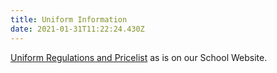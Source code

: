 ```yaml
---
title: Uniform Information
date: 2021-01-31T11:22:24.430Z
---
```

[Uniform Regulations and Pricelist](https://www.whanganuihigh.school.nz/info-for-parents/uniform/) as is on our School Website.